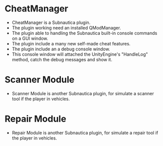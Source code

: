 # CheatManager
- CheatManager is a Subnautica plugin.
- The plugin working need an installed QModManager.
- The plugin able to handling the Subnautica built-in console commands on a GUI window.
- The plugin include a many new self-made cheat features.
- The plugin include an a debug console window.
- This console window will attached the UnityEngine's "HandleLog" method, catch the debug messages and show it.

# Scanner Module
- Scanner Module is another Subnautica plugin, for simulate a scanner tool if the player in vehicles.

# Repair Module
- Repair Module is another Subnautica plugin, for simulate a repair tool if the player in vehicles.
